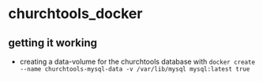churchtools_docker
==================

## getting it working
- creating a data-volume for the churchtools database with `docker create --name churchtools-mysql-data -v /var/lib/mysql mysql:latest true`

